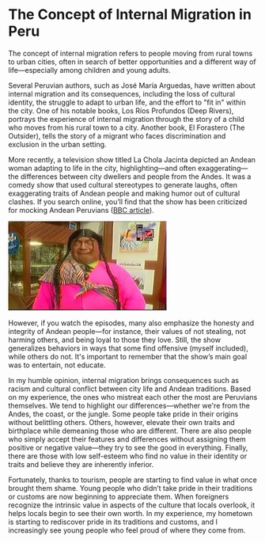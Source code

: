 # The Concept of Internal Migration in Peru

The concept of internal migration refers to people moving from rural towns to urban cities, often in search of better opportunities and a different way of life—especially among children and young adults.

Several Peruvian authors, such as José María Arguedas, have written about internal migration and its consequences, including the loss of cultural identity, the struggle to adapt to urban life, and the effort to "fit in" within the city. One of his notable books, Los Ríos Profundos (Deep Rivers), portrays the experience of internal migration through the story of a child who moves from his rural town to a city. Another book, El Forastero (The Outsider), tells the story of a migrant who faces discrimination and exclusion in the urban setting.

More recently, a television show titled La Chola Jacinta depicted an Andean woman adapting to life in the city, highlighting—and often exaggerating—the differences between city dwellers and people from the Andes. It was a comedy show that used cultural stereotypes to generate laughs, often exaggerating traits of Andean people and making humor out of cultural clashes. If you search online, you’ll find that the show has been criticized for mocking Andean Peruvians ([BBC article](https://www.bbc.com/mundo/noticias-america-latina-42344708)).

![La chola jacinta](../media/images/jacinta.png)

However, if you watch the episodes, many also emphasize the honesty and integrity of Andean people—for instance, their values of not stealing, not harming others, and being loyal to those they love. Still, the show generalizes behaviors in ways that some find offensive (myself included), while others do not. It's important to remember that the show’s main goal was to entertain, not educate.

In my humble opinion, internal migration brings consequences such as racism and cultural conflict between city life and Andean traditions. Based on my experience, the ones who mistreat each other the most are Peruvians themselves. We tend to highlight our differences—whether we're from the Andes, the coast, or the jungle. Some people take pride in their origins without belittling others. Others, however, elevate their own traits and birthplace while demeaning those who are different. There are also people who simply accept their features and differences without assigning them positive or negative value—they try to see the good in everything. Finally, there are those with low self-esteem who find no value in their identity or traits and believe they are inherently inferior.

Fortunately, thanks to tourism, people are starting to find value in what once brought them shame. Young people who didn’t take pride in their traditions or customs are now beginning to appreciate them. When foreigners recognize the intrinsic value in aspects of the culture that locals overlook, it helps locals begin to see their own worth. In my experience, my hometown is starting to rediscover pride in its traditions and customs, and I increasingly see young people who feel proud of where they come from.